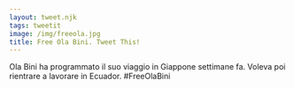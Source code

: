 ```yaml
---
layout: tweet.njk
tags: tweetit
image: /img/freeola.jpg
title: Free Ola Bini. Tweet This!
---
```

Ola Bini ha programmato il suo viaggio in Giappone settimane fa. Voleva poi rientrare a lavorare in Ecuador. #FreeOlaBini
